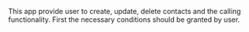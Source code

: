 This app provide user to create, update, delete contacts and the calling functionality.
First the necessary conditions should be granted by user.
